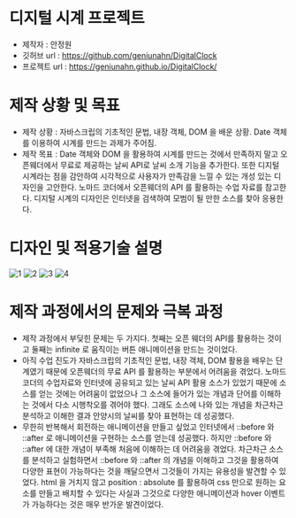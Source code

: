 # 디지털 시계 프로젝트
- 제작자 : 안정원
- 깃허브 url : https://github.com/geniunahn/DigitalClock
- 프로젝트 url : https://geniunahn.github.io/DigitalClock/

# 제작 상황 및 목표
- 제작 상황 : 자바스크립의 기초적인 문법, 내장 객체, DOM 을 배운 상황. Date 객체를 이용하여 시계를 만드는 과제가 주어짐. 
- 제작 목표 : Date 객체와 DOM 을 활용하여 시계를 만드는 것에서 만족하지 말고 오픈웨더에서 무료로 제공하는 날씨 API로 날씨 소개 기능을 추가한다. 또한 디지털 시계라는 점을 감안하여 시각적으로 사용자가 만족감을 느낄 수 있는 개성 있는 디자인을 고안한다. 노마드 코더에서 오픈웨더의 API 를 활용하는 수업 자료를 참고한다. 디지털 시계의 디자인은 인터넷을 검색하여 모범이 될 만한 소스를 찾아 응용한다. 

# 디자인 및 적용기술 설명
![1](https://user-images.githubusercontent.com/106502672/209625489-b4361d41-f06e-4fdf-94d8-c935515d36d4.jpg)
![2](https://user-images.githubusercontent.com/106502672/209623302-bbe2569b-c9ed-4969-a78f-ce4ffd211616.jpg)
![3](https://user-images.githubusercontent.com/106502672/209623316-5d448806-ff9d-4e88-b7e9-1193af3747bd.jpg)
![4](https://user-images.githubusercontent.com/106502672/209623328-a3464bdb-e591-4135-ab33-0ba5917b3073.jpg)

# 제작 과정에서의 문제와 극복 과정
- 제작 과정에서 부딪힌 문제는 두 가지다. 첫째는 오픈 웨더의 API를 활용하는 것이고 둘째는 infinite 로 움직이는 버튼 애니메이션을 만드는 것이었다.
- 아직 수업 진도가 자바스크립의 기초적인 문법, 내장 객체, DOM 활용을 배우는 단계였기 때문에 오픈웨더의 무료 API 를 활용하는 부분에서 어려움을 겪었다. 노마드 코더의 수업자료와 인터넷에 공유되고 있는 날씨 API 활용 소스가 있었기 때문에 소스를 얻는 것에는 어려움이 없었으나 그 소스에 들어가 있는 개념과 단어를 이해하는 것에서 다소 시행착오를 겪어야 했다. 그래도 소스에 나와 있는 개념을 차근차근 분석하고 이해한 결과 안양시의 날씨를 찾아 표현하는 데 성공했다.
- 무한히 반복해서 회전하는 애니메이션을 만들고 싶었고 인터넷에서 ::before 와 ::after 로 애니메이션을 구현하는 소스를 얻는데 성공했다. 하지만 ::before 와 ::after 에 대한 개념이 부족해 처음에 이해하는 데 어려움을 겪었다. 차근차근 소스를 분석하고 실험하면서 ::before 와 ::after 의 개념을 이해하고 그것을 활용하여 다양한 표현이 가능하다는 것을 깨달으면서 그것들이 가지는 유용성을 발견할 수 있었다. html 을 거치지 않고 position : absolute 를 활용하여 css 만으로 원하는 요소를 만들고 배치할 수 있다는 사실과 그것으로 다양한 애니메이션과 hover 이벤트가 가능하다는 것은 매우 반가운 발견이었다. 
